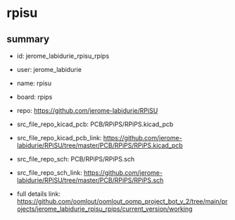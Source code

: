 # rpisu
 
## summary 
* id: jerome_labidurie_rpisu_rpips
* user: jerome_labidurie
* name: rpisu
* board: rpips
* repo: https://github.com/jerome-labidurie/RPiSU
* src_file_repo_kicad_pcb: PCB/RPiPS/RPiPS.kicad_pcb
* src_file_repo_kicad_pcb_link: https://github.com/jerome-labidurie/RPiSU/tree/master/PCB/RPiPS/RPiPS.kicad_pcb


* src_file_repo_sch: PCB/RPiPS/RPiPS.sch
* src_file_repo_sch_link: https://github.com/jerome-labidurie/RPiSU/tree/master/PCB/RPiPS/RPiPS.sch
* full details link: https://github.com/oomlout/oomlout_oomp_project_bot_v_2/tree/main/projects/jerome_labidurie_rpisu_rpips/current_version/working  






